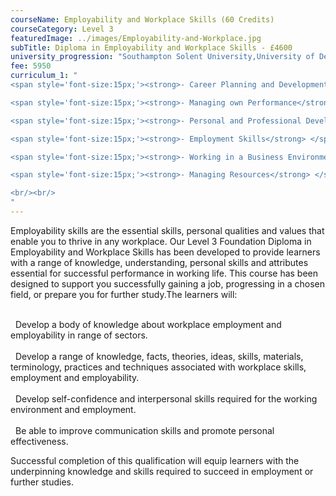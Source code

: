 ```yaml
---
courseName: Employability and Workplace Skills (60 Credits)
courseCategory: Level 3
featuredImage: ../images/Employability-and-Workplace.jpg
subTitle: Diploma in Employability and Workplace Skills - £4600
university_progression: "Southampton Solent University,University of Derby,University of Lincoln,University of Central Lancashire (UCLan)"
fee: 5950
curriculum_1: "
<span style='font-size:15px;'><strong>- Career Planning and Development</strong></span> <br/><br/>

<span style='font-size:15px;'><strong>- Managing own Performance</strong> </span> <br/><br/>

<span style='font-size:15px;'><strong>- Personal and Professional Development</strong> </span><br/><br/>

<span style='font-size:15px;'><strong>- Employment Skills</strong> </span><br/><br/>

<span style='font-size:15px;'><strong>- Working in a Business Environment</strong> </span><br/><br/>

<span style='font-size:15px;'><strong>- Managing Resources</strong> </span><br/><br/>

<br/><br/>
"
---
```

Employability skills are the essential skills, personal qualities and values that enable you to thrive in any workplace. Our Level 3 Foundation Diploma in Employability and Workplace Skills has been developed to provide learners with a range of knowledge, understanding, personal skills and attributes essential for successful performance in working life. This course has been designed to support you successfully gaining a job, progressing in a chosen field, or prepare you for further study.The learners will:<br/><br/>

  <i class="fas fa-check-circle" style="color:#464660; margin-right:8px"></i>    Develop a body of knowledge about workplace employment and employability in range of sectors.
  <br/><br/>
  <i class="fas fa-check-circle" style="color:#464660; margin-right:8px"></i>   Develop a range of knowledge, facts, theories, ideas, skills, materials, terminology, practices and techniques associated with workplace skills, employment and employability.
  <br/><br/>
  <i class="fas fa-check-circle" style="color:#464660; margin-right:8px"></i>  Develop self-confidence and interpersonal skills required for the working environment and employment.
    <br/><br/>
  <i class="fas fa-check-circle" style="color:#464660; margin-right:8px"></i>  Be able to improve communication 
  skills and promote personal effectiveness.

Successful completion of this qualification will equip learners with the underpinning knowledge and skills required to succeed in employment or further studies.